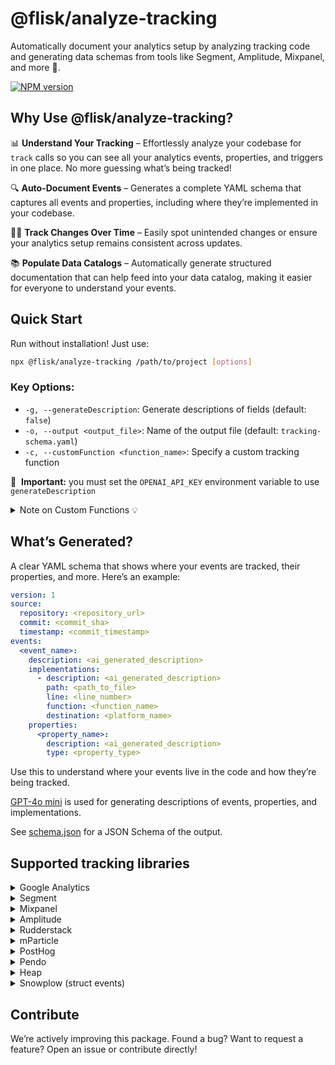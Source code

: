 # @flisk/analyze-tracking

Automatically document your analytics setup by analyzing tracking code and generating data schemas from tools like Segment, Amplitude, Mixpanel, and more 🚀.

[![NPM version](https://img.shields.io/npm/v/@flisk/analyze-tracking.svg)](https://www.npmjs.com/package/@flisk/analyze-tracking)


## Why Use @flisk/analyze-tracking?
📊 **Understand Your Tracking** – Effortlessly analyze your codebase for `track` calls so you can see all your analytics events, properties, and triggers in one place. No more guessing what’s being tracked!

🔍 **Auto-Document Events** – Generates a complete YAML schema that captures all events and properties, including where they’re implemented in your codebase.

🕵️‍♂️ **Track Changes Over Time** – Easily spot unintended changes or ensure your analytics setup remains consistent across updates.

📚 **Populate Data Catalogs** – Automatically generate structured documentation that can help feed into your data catalog, making it easier for everyone to understand your events.


## Quick Start

Run without installation! Just use:

```sh
npx @flisk/analyze-tracking /path/to/project [options]
```

### Key Options:
- `-g, --generateDescription`: Generate descriptions of fields (default: `false`)
- `-o, --output <output_file>`: Name of the output file (default: `tracking-schema.yaml`)
- `-c, --customFunction <function_name>`: Specify a custom tracking function

🔑&nbsp; **Important:** you must set the `OPENAI_API_KEY` environment variable to use `generateDescription`

<details>
  <summary>Note on Custom Functions 💡</summary>

  Use this if you have your own in-house tracker or a wrapper function that calls other tracking libraries.

  We currently only support functions that follow the following format:
  ```js
  yourCustomTrackFunctionName('<event_name>', {
    <event_parameters>
  });
  ```
</details>


## What’s Generated?
A clear YAML schema that shows where your events are tracked, their properties, and more.
Here’s an example:

```yaml
version: 1
source:
  repository: <repository_url>
  commit: <commit_sha>
  timestamp: <commit_timestamp>
events:
  <event_name>:
    description: <ai_generated_description>
    implementations:
      - description: <ai_generated_description>
        path: <path_to_file>
        line: <line_number>
        function: <function_name>
        destination: <platform_name>
    properties:
      <property_name>:
        description: <ai_generated_description>
        type: <property_type>
```

Use this to understand where your events live in the code and how they’re being tracked.

[GPT-4o mini](https://platform.openai.com/docs/models/gpt-4o-mini) is used for generating descriptions of events, properties, and implementations.

See [schema.json](schema.json) for a JSON Schema of the output.


## Supported tracking libraries

<details>
  <summary>Google Analytics</summary>

  ```js
  gtag('event', '<event_name>', {
    <event_parameters>
  });
  ```
</details>

<details>
  <summary>Segment</summary>

  ```js
  analytics.track('<event_name>', {
    <event_parameters>
  });
  ```
</details>

<details>
  <summary>Mixpanel</summary>

  ```js
  mixpanel.track('<event_name>', {
    <event_parameters>
  });
  ```
</details>

<details>
  <summary>Amplitude</summary>

  ```js
  amplitude.logEvent('<event_name>', {
    <event_parameters>
  });
  ```
</details>

<details>
  <summary>Rudderstack</summary>

  ```js
  rudderanalytics.track('<event_name>', {
    <event_parameters>
  });
  ```
</details>

<details>
  <summary>mParticle</summary>

  ```js
  mParticle.logEvent('<event_name>', {
    <event_parameters>
  });
  ```
</details>

<details>
  <summary>PostHog</summary>

  ```js
  posthog.capture('<event_name>', {
    <event_parameters>
  });
  ```
</details>

<details>
  <summary>Pendo</summary>

  ```js
  pendo.track('<event_name>', {
    <event_parameters>
  });
  ```
</details>

<details>
  <summary>Heap</summary>

  ```js
  heap.track('<event_name>', {
    <event_parameters>
  });
  ```
</details>

<details>
  <summary>Snowplow (struct events)</summary>

  ```js
  snowplow('trackStructEvent', {
    category: '<category>',
    action: '<action>',
    label: '<label>',
    property: '<property>',
    value: '<value> '
  });
  ```

  ```js
  trackStructEvent({
    category: '<category>',
    action: '<action>',
    label: '<label>',
    property: '<property>',
    value: '<value>'
  });
  ```

  ```js
  buildStructEvent({
    category: '<category>',
    action: '<action>',
    label: '<label>',
    property: '<property>',
    value: '<value>'
  });
  ```

  _Note: Snowplow Self Describing Events are coming soon!_
</details>


## Contribute
We’re actively improving this package. Found a bug? Want to request a feature? Open an issue or contribute directly!
